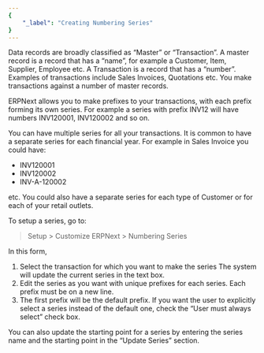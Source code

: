 ```yaml
---
{
	"_label": "Creating Numbering Series"
}
---
```

Data records are broadly classified as “Master” or “Transaction”. A master record is a record that has a “name”, for example a Customer, Item, Supplier, Employee etc. A Transaction is a record that has a “number”. Examples of transactions include Sales Invoices, Quotations etc. You make transactions against a number of master records.

ERPNext allows you to make prefixes to your transactions, with each prefix forming its own series. For example a series with prefix INV12 will have numbers INV120001, INV120002 and so on.

You can have multiple series for all your transactions. It is common to have a separate series for each financial year. For example in Sales Invoice you could have:

- INV120001
- INV120002
- INV-A-120002

etc. You could also have a separate series for each type of Customer or for each of your retail outlets.

To setup a series, go to:

> Setup > Customize ERPNext > Numbering Series

In this form,

1. Select the transaction for which you want to make the series
The system will update the current series in the text box.
1. Edit the series as you want with unique prefixes for each series. Each prefix must be on a new line.
1. The first prefix will be the default prefix. If you want the user to explicitly select a series instead of the default one, check the “User must always select” check box.

You can also update the starting point for a series by entering the series name and the starting point in the “Update Series” section.